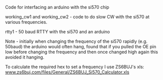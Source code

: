 Code for interfacing an arduino with the si570 chip

working_cw1 and working_cw2 - code to do slow CW with the si570 at various
frequencies.

rtty1 - 50 baud RTTY with the si570 and an arduino
	
Note - initially when changing the frequency of the si570 rapidly (e.g. 50baud) 
the arduino would often hang, found that if you pulled the OE pin low before 
changing the frequency and then once changed high again this avoided it hanging.

To calculate the required hex to set a frequency I use ZS6BUJ's xls:
www.zs6buj.com/files/General/ZS6BUJ_Si570_Calculator.xls
